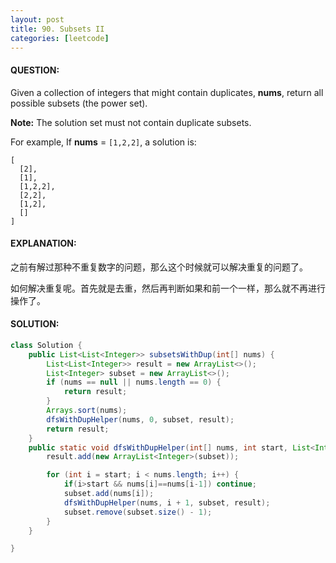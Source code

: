 ```yaml
---
layout: post
title: 90. Subsets II
categories: [leetcode]
---
```


#### QUESTION:

Given a collection of integers that might contain duplicates, **nums**, return all possible subsets (the power set).

**Note:** The solution set must not contain duplicate subsets.

For example,
If **nums** = `[1,2,2]`, a solution is:

```
[
  [2],
  [1],
  [1,2,2],
  [2,2],
  [1,2],
  []
]
```

#### EXPLANATION:

之前有解过那种不重复数字的问题，那么这个时候就可以解决重复的问题了。

如何解决重复呢。首先就是去重，然后再判断如果和前一个一样，那么就不再进行操作了。

#### SOLUTION:

```JAVA
class Solution {
    public List<List<Integer>> subsetsWithDup(int[] nums) {
        List<List<Integer>> result = new ArrayList<>();
        List<Integer> subset = new ArrayList<>();
        if (nums == null || nums.length == 0) {
            return result;
        }
        Arrays.sort(nums);
        dfsWithDupHelper(nums, 0, subset, result);
        return result;
    }
    public static void dfsWithDupHelper(int[] nums, int start, List<Integer> subset, List<List<Integer>> result){
        result.add(new ArrayList<Integer>(subset));

        for (int i = start; i < nums.length; i++) {
            if(i>start && nums[i]==nums[i-1]) continue;
            subset.add(nums[i]);
            dfsWithDupHelper(nums, i + 1, subset, result);
            subset.remove(subset.size() - 1);
        }
    }

}
```

